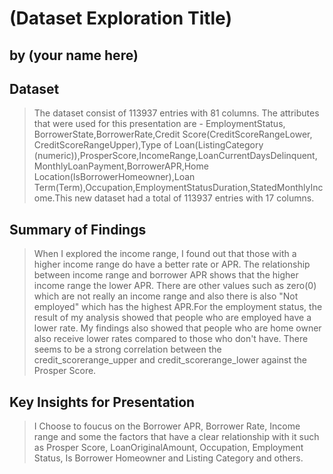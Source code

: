 # (Dataset Exploration Title)
## by (your name here)


## Dataset

> The dataset consist of 113937 entries with 81 columns. The attributes that were used for this presentation are - EmploymentStatus, BorrowerState,BorrowerRate,Credit Score(CreditScoreRangeLower, CreditScoreRangeUpper),Type of Loan(ListingCategory (numeric)),ProsperScore,IncomeRange,LoanCurrentDaysDelinquent,MonthlyLoanPayment,BorrowerAPR,Home Location(IsBorrowerHomeowner),Loan Term(Term),Occupation,EmploymentStatusDuration,StatedMonthlyIncome.This new dataset had a total of 113937 entries with 17 columns.

## Summary of Findings

> When I explored the income range, I found out that those with a higher income range do have a better rate or APR. The relationship between income range and borrower APR shows that the higher income range the lower APR. There are other values such as zero(0) which are not really an income range and also there is also "Not employed" which has the highest APR.For the employment status, the result of my analysis showed that people who are employed have a lower rate.
My findings also showed that people who are home owner also receive lower rates compared to those who don't have.
There seems to be a strong correlation between the credit_scorerange_upper and credit_scorerange_lower against the Prosper Score.

## Key Insights for Presentation

> I Choose to foucus on the Borrower APR, Borrower Rate, Income range  and some the factors that have a clear relationship with it such as  Prosper Score, LoanOriginalAmount, Occupation, Employment Status, Is Borrower Homeowner and Listing Category and others.
